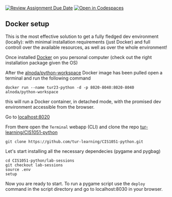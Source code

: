 [![Review Assignment Due Date](https://classroom.github.com/assets/deadline-readme-button-22041afd0340ce965d47ae6ef1cefeee28c7c493a6346c4f15d667ab976d596c.svg)](https://classroom.github.com/a/9aE5HnF8)
[![Open in Codespaces](https://classroom.github.com/assets/launch-codespace-2972f46106e565e64193e422d61a12cf1da4916b45550586e14ef0a7c637dd04.svg)](https://classroom.github.com/open-in-codespaces?assignment_repo_id=18052561)
## Docker setup

This is the most effective solution to get a fully fledged dev environment (locally): with minimal installation requirements (just Docker) and full controll over the available resources, as well as over the whole environment!

Once installed [Docker](https://www.docker.com/) on you personal computer (check out the right installation package given the OS)

After the [alnoda/python-workspace](https://hub.docker.com/r/alnoda/python-workspace) Docker image has been pulled open a terminal and run the following command

    docker run --name tur23-python -d -p 8020-8040:8020-8040 alnoda/python-workspace

this will run a Docker container, in detached mode, with the promised dev environment accessible from the browser.

Go to [localhost:8020](http://localhost:8020/)

From there open the `Terminal` webapp (CLI) and clone the repo [tur-learning/CIS1051-python](https://github.com/tur-learning/CIS1051-python)

    git clone https://github.com/tur-learning/CIS1051-python.git

Let's start installing all the necessary dependecies (pygame and pygbag)

    cd CIS1051-python/lab-sessions
    git checkout lab-sessions
    source .env
    setup
    
Now you are ready to start. To run a pygame script use the `deploy` command in the script directory and go to localhost:8030 in your browser.
